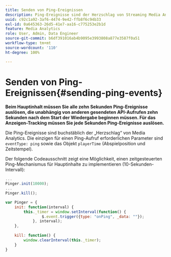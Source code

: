 ```yaml
---
title: Senden von Ping-Ereignissen
description: Ping-Ereignisse sind der Herzschlag von Streaming Media Analytics. Erfahren Sie, wie Sie einen zeitgesteuerten Ping für Haupt- oder Anzeigen-Tracking senden.
uuid: c92c1a92-3af6-4474-9e42-ffb8f6c94b33
exl-id: 0a645363-26d5-41e7-aa16-c775253e2b1d
feature: Media Analytics
role: User, Admin, Data Engineer
source-git-commit: b6df391016ab4b9095e3993808a877e3587f0a51
workflow-type: tm+mt
source-wordcount: '110'
ht-degree: 100%

---
```


# Senden von Ping-Ereignissen{#sending-ping-events}

**Beim Hauptinhalt müssen Sie alle zehn Sekunden Ping-Ereignisse auslösen, die unabhängig von anderen gesendeten API-Aufrufen zehn Sekunden nach dem Start der Wiedergabe beginnen müssen. Für das Anzeigen-Tracking müssen Sie jede Sekunden Ping-Ereignisse auslösen.**

Die Ping-Ereignisse sind buchstäblich der „Herzschlag“ von Media Analytics. Die einzigen für einen Ping-Aufruf erforderlichen Parameter sind `eventType: ping` sowie das Objekt `playerTime` (Abspielposition und Zeitstempel).

Der folgende Codeausschnitt zeigt eine Möglichkeit, einen zeitgesteuerten Ping-Mechanismus für Hauptinhalte zu implementieren (10-Sekunden-Intervall):

```js
... 
Pinger.init(10000); 
... 
Pinger.kill();

var Pinger = { 
    init: function(interval) { 
        this._timer = window.setInterval(function() { 
                $.event.trigger({type: "onPing", _data: ""}); 
            }, interval); 
    }, 
     
    kill: function() { 
        window.clearInterval(this._timer); 
    } 
}
```
